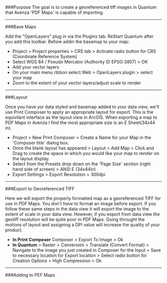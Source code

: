 ###Purpose
The goal is to create a georeferenced tiff images in Quantum that Avenza 'PDF Maps' is capable of importing. 

---
###Base Maps

Add the "OpenLayers" plug in via the Plugins tab. ReStart Quantum after you add this toolbar.
Before addin the basemap to your map:
  - Project > Project properties > CRS tab > Activate radio button for CRS (Coordinate Reference System)
  - Select WGS 84 / Pseudo Mercator (Authority ID EPSG:3857) > OK
  - Add your vector layers 
  - On your main menu ribbon select Web > OpenLayers plugin > select your map
  - Zoom to the extent of your vector layers/adjust scale to render
  
  
---
###Layout

Once you have yor data styled and basemap added to your data view, we'll use Print Composer to apply an appropriate layout for export. This is the equivilant interface as the layout view in ArcGIS. When exporting a map to PDF Maps in Avenza I find the most appropriate size is an E Sheet(34x44 in). 
  - Project > New Print Composer > Create a Name for your Map in the 'Composer title' dialog box.
  - Once the blank layout has appeared > Layout > Add Map > Click and Drag to create the space in which you would like your map to render on the layout display. 
  - Select from the Presets drop down on the 'Page Size' section (right hand side of screen) > ANSI E (34x44in)
  - Export Settings > Export Resolution = 300dpi
 
  
---
###Export to Georeferenced TIFF

Here we will export the properly formatted map as a georeferenced TIFF for use in PDF Maps. You don't <i>have</i> to format an image before export. If you follow these same steps in the data view it will export the image to the extent of scale in your data view. However, if you export from data view the geotiff resolution will be quite poor in PDF Maps. Going throught the motions of layout and assigning a DPI value will increase the quality of your product. 
  -  <b>In Print Composer</b> Composer > Export To Image > Ok
  -  <b>In Quantum</b> > Raster > Conversion > Translate (Convert Format) > Navigate to the image you just created in Composer for the Input > Save to necessary location for Export location > Select radio button for Creation Options > High Compression > Ok


---
###Adding to PEF Maps
